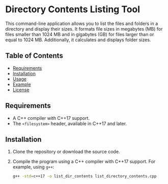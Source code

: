 # Directory Contents Listing Tool

This command-line application allows you to list the files and folders in a directory and display their sizes. It formats file sizes in megabytes (MB) for files smaller than 1024 MB and in gigabytes (GB) for files larger than or equal to 1024 MB. Additionally, it calculates and displays folder sizes.

## Table of Contents

- [Requirements](#requirements)
- [Installation](#installation)
- [Usage](#usage)
- [Example](#example)
- [License](#license)

## Requirements

- A C++ compiler with C++17 support.
- The `<filesystem>` header, available in C++17 and later.

## Installation

1. Clone the repository or download the source code.

2. Compile the program using a C++ compiler with C++17 support. For example, using `g++`:

   ```bash
   g++ -std=c++17 -o list_dir_contents list_directory_contents.cpp
